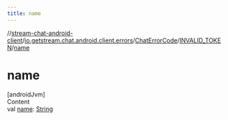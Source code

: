 ```yaml
---
title: name
---
```

//[stream-chat-android-client](../../../../index.md)/[io.getstream.chat.android.client.errors](../../index.md)/[ChatErrorCode](../index.md)/[INVALID_TOKEN](index.md)/[name](name.md)



# name  
[androidJvm]  
Content  
val [name](name.md): [String](https://kotlinlang.org/api/latest/jvm/stdlib/kotlin/-string/index.html)  



